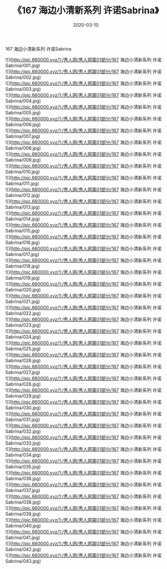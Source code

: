 ﻿---
layout: post
title:  《167 海边小清新系列 许诺Sabrina》
date:   2020-03-10
img: http://pic.660000.xyz/1:/秀人网/秀人网第01部分/167 海边小清新系列 许诺Sabrina/000.jpg
categories: [美女, 清纯, 唯美]
---

167 海边小清新系列 许诺Sabrina

  ![](http://pic.660000.xyz/1:/秀人网/秀人网第01部分/167 海边小清新系列 许诺Sabrina/001.jpg) <br> ![](http://pic.660000.xyz/1:/秀人网/秀人网第01部分/167 海边小清新系列 许诺Sabrina/002.jpg) <br> ![](http://pic.660000.xyz/1:/秀人网/秀人网第01部分/167 海边小清新系列 许诺Sabrina/003.jpg) <br> ![](http://pic.660000.xyz/1:/秀人网/秀人网第01部分/167 海边小清新系列 许诺Sabrina/004.jpg) <br> ![](http://pic.660000.xyz/1:/秀人网/秀人网第01部分/167 海边小清新系列 许诺Sabrina/005.jpg) <br> ![](http://pic.660000.xyz/1:/秀人网/秀人网第01部分/167 海边小清新系列 许诺Sabrina/006.jpg) <br> ![](http://pic.660000.xyz/1:/秀人网/秀人网第01部分/167 海边小清新系列 许诺Sabrina/007.jpg) <br> ![](http://pic.660000.xyz/1:/秀人网/秀人网第01部分/167 海边小清新系列 许诺Sabrina/008.jpg) <br> ![](http://pic.660000.xyz/1:/秀人网/秀人网第01部分/167 海边小清新系列 许诺Sabrina/009.jpg) <br> ![](http://pic.660000.xyz/1:/秀人网/秀人网第01部分/167 海边小清新系列 许诺Sabrina/010.jpg) <br> ![](http://pic.660000.xyz/1:/秀人网/秀人网第01部分/167 海边小清新系列 许诺Sabrina/011.jpg) <br> ![](http://pic.660000.xyz/1:/秀人网/秀人网第01部分/167 海边小清新系列 许诺Sabrina/012.jpg) <br> ![](http://pic.660000.xyz/1:/秀人网/秀人网第01部分/167 海边小清新系列 许诺Sabrina/013.jpg) <br> ![](http://pic.660000.xyz/1:/秀人网/秀人网第01部分/167 海边小清新系列 许诺Sabrina/014.jpg) <br> ![](http://pic.660000.xyz/1:/秀人网/秀人网第01部分/167 海边小清新系列 许诺Sabrina/015.jpg) <br> ![](http://pic.660000.xyz/1:/秀人网/秀人网第01部分/167 海边小清新系列 许诺Sabrina/016.jpg) <br> ![](http://pic.660000.xyz/1:/秀人网/秀人网第01部分/167 海边小清新系列 许诺Sabrina/017.jpg) <br> ![](http://pic.660000.xyz/1:/秀人网/秀人网第01部分/167 海边小清新系列 许诺Sabrina/018.jpg) <br> ![](http://pic.660000.xyz/1:/秀人网/秀人网第01部分/167 海边小清新系列 许诺Sabrina/019.jpg) <br> ![](http://pic.660000.xyz/1:/秀人网/秀人网第01部分/167 海边小清新系列 许诺Sabrina/020.jpg) <br> ![](http://pic.660000.xyz/1:/秀人网/秀人网第01部分/167 海边小清新系列 许诺Sabrina/021.jpg) <br> ![](http://pic.660000.xyz/1:/秀人网/秀人网第01部分/167 海边小清新系列 许诺Sabrina/022.jpg) <br> ![](http://pic.660000.xyz/1:/秀人网/秀人网第01部分/167 海边小清新系列 许诺Sabrina/023.jpg) <br> ![](http://pic.660000.xyz/1:/秀人网/秀人网第01部分/167 海边小清新系列 许诺Sabrina/024.jpg) <br> ![](http://pic.660000.xyz/1:/秀人网/秀人网第01部分/167 海边小清新系列 许诺Sabrina/025.jpg) <br> ![](http://pic.660000.xyz/1:/秀人网/秀人网第01部分/167 海边小清新系列 许诺Sabrina/026.jpg) <br> ![](http://pic.660000.xyz/1:/秀人网/秀人网第01部分/167 海边小清新系列 许诺Sabrina/027.jpg) <br> ![](http://pic.660000.xyz/1:/秀人网/秀人网第01部分/167 海边小清新系列 许诺Sabrina/028.jpg) <br> ![](http://pic.660000.xyz/1:/秀人网/秀人网第01部分/167 海边小清新系列 许诺Sabrina/029.jpg) <br> ![](http://pic.660000.xyz/1:/秀人网/秀人网第01部分/167 海边小清新系列 许诺Sabrina/030.jpg) <br> ![](http://pic.660000.xyz/1:/秀人网/秀人网第01部分/167 海边小清新系列 许诺Sabrina/031.jpg) <br> ![](http://pic.660000.xyz/1:/秀人网/秀人网第01部分/167 海边小清新系列 许诺Sabrina/032.jpg) <br> ![](http://pic.660000.xyz/1:/秀人网/秀人网第01部分/167 海边小清新系列 许诺Sabrina/033.jpg) <br> ![](http://pic.660000.xyz/1:/秀人网/秀人网第01部分/167 海边小清新系列 许诺Sabrina/034.jpg) <br> ![](http://pic.660000.xyz/1:/秀人网/秀人网第01部分/167 海边小清新系列 许诺Sabrina/035.jpg) <br> ![](http://pic.660000.xyz/1:/秀人网/秀人网第01部分/167 海边小清新系列 许诺Sabrina/036.jpg) <br> ![](http://pic.660000.xyz/1:/秀人网/秀人网第01部分/167 海边小清新系列 许诺Sabrina/037.jpg) <br> ![](http://pic.660000.xyz/1:/秀人网/秀人网第01部分/167 海边小清新系列 许诺Sabrina/038.jpg) <br> ![](http://pic.660000.xyz/1:/秀人网/秀人网第01部分/167 海边小清新系列 许诺Sabrina/039.jpg) <br> ![](http://pic.660000.xyz/1:/秀人网/秀人网第01部分/167 海边小清新系列 许诺Sabrina/040.jpg) <br> ![](http://pic.660000.xyz/1:/秀人网/秀人网第01部分/167 海边小清新系列 许诺Sabrina/041.jpg) <br> ![](http://pic.660000.xyz/1:/秀人网/秀人网第01部分/167 海边小清新系列 许诺Sabrina/042.jpg) <br> ![](http://pic.660000.xyz/1:/秀人网/秀人网第01部分/167 海边小清新系列 许诺Sabrina/043.jpg) <br>